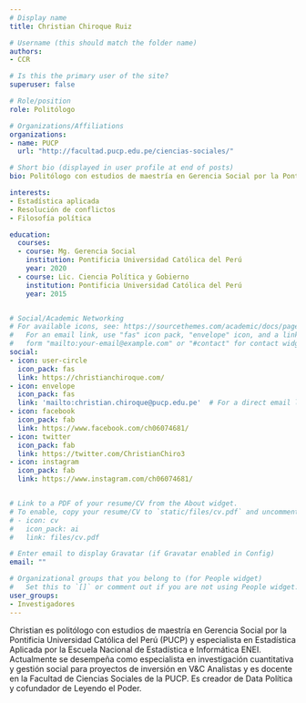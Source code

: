 ```yaml
---
# Display name
title: Christian Chiroque Ruiz

# Username (this should match the folder name)
authors:
- CCR

# Is this the primary user of the site?
superuser: false

# Role/position
role: Politólogo

# Organizations/Affiliations
organizations:
- name: PUCP
  url: "http://facultad.pucp.edu.pe/ciencias-sociales/"

# Short bio (displayed in user profile at end of posts)
bio: Politólogo con estudios de maestría en Gerencia Social por la Pontificia Universidad Católica del Perú.

interests:
- Estadística aplicada
- Resolución de conflictos
- Filosofía política

education:
  courses:
  - course: Mg. Gerencia Social
    institution: Pontificia Universidad Católica del Perú
    year: 2020
  - course: Lic. Ciencia Política y Gobierno
    institution: Pontificia Universidad Católica del Perú
    year: 2015


# Social/Academic Networking
# For available icons, see: https://sourcethemes.com/academic/docs/page-builder/#icons
#   For an email link, use "fas" icon pack, "envelope" icon, and a link in the
#   form "mailto:your-email@example.com" or "#contact" for contact widget.
social:
- icon: user-circle
  icon_pack: fas
  link: https://christianchiroque.com/
- icon: envelope
  icon_pack: fas
  link: 'mailto:christian.chiroque@pucp.edu.pe'  # For a direct email link, use "mailto:test@example.org".
- icon: facebook
  icon_pack: fab
  link: https://www.facebook.com/ch06074681/
- icon: twitter
  icon_pack: fab
  link: https://twitter.com/ChristianChiro3
- icon: instagram
  icon_pack: fab
  link: https://www.instagram.com/ch06074681/


# Link to a PDF of your resume/CV from the About widget.
# To enable, copy your resume/CV to `static/files/cv.pdf` and uncomment the lines below.
# - icon: cv
#   icon_pack: ai
#   link: files/cv.pdf

# Enter email to display Gravatar (if Gravatar enabled in Config)
email: ""

# Organizational groups that you belong to (for People widget)
#   Set this to `[]` or comment out if you are not using People widget.
user_groups:
- Investigadores
---
```


Christian es politólogo con estudios de maestría en Gerencia Social por la Pontificia Universidad Católica del Perú (PUCP) y especialista en Estadística Aplicada por la Escuela Nacional de Estadística e Informática ENEI. Actualmente se desempeña como especialista en investigación cuantitativa y gestión social para proyectos de inversión en V&C Analistas y es docente en la Facultad de Ciencias Sociales de la PUCP. Es creador de Data Política y cofundador de Leyendo el Poder.